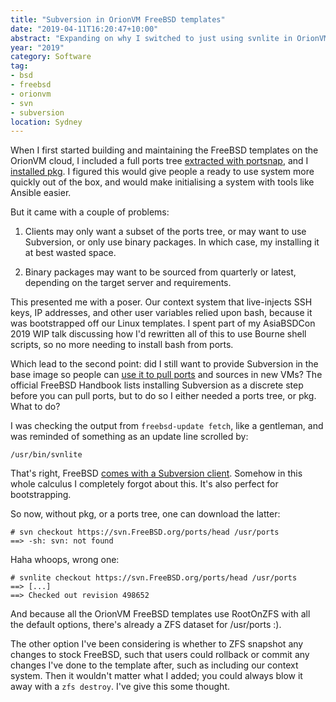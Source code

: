 ```yaml
---
title: "Subversion in OrionVM FreeBSD templates"
date: "2019-04-11T16:20:47+10:00"
abstract: "Expanding on why I switched to just using svnlite in OrionVM's FreeBSD templates I maintain, instead of using portsnap and installing pkg by default. Also, RootOnZFS!"
year: "2019"
category: Software
tag:
- bsd
- freebsd
- orionvm
- svn
- subversion
location: Sydney
---
```

When I first started building and maintaining the FreeBSD templates on the OrionVM cloud, I included a full ports tree [extracted with portsnap](https://www.freebsd.org/doc/en_US.ISO8859-1/books/handbook/ports-using.html#ports-using-portsnap-method "FreeBSD Handbook: Portsnap Method of installing ports"), and I [installed pkg](https://www.freebsd.org/doc/en_US.ISO8859-1/books/handbook/pkgng-intro.html "FreeBSD Handbook: Using pkg for Binary Package Management"). I figured this would give people a ready to use system more quickly out of the box, and would make initialising a system with tools like Ansible easier.

But it came with a couple of problems:

1. Clients may only want a subset of the ports tree, or may want to use Subversion, or only use binary packages. In which case, my installing it at best wasted space.

2. Binary packages may want to be sourced from quarterly or latest, depending on the target server and requirements.

This presented me with a poser. Our context system that live-injects SSH keys, IP addresses, and other user variables relied upon bash, because it was bootstrapped off our Linux templates. I spent part of my AsiaBSDCon 2019 WIP talk discussing how I'd rewritten all of this to use Bourne shell scripts, so no more needing to install bash from ports.

Which lead to the second point: did I still want to provide Subversion in the base image so people can [use it to pull ports](https://www.freebsd.org/doc/en_US.ISO8859-1/books/handbook/ports-using.html#ports-using-subversion-method "FreeBSD Handbook: Subversion Method of installing ports") and sources in new VMs? The official FreeBSD Handbook lists installing Subversion as a discrete step before you can pull ports, but to do so I either needed a ports tree, or pkg. What to do?

I was checking the output from `freebsd-update fetch`, like a gentleman, and was reminded of something as an update line scrolled by:

    /usr/bin/svnlite
    
That's right, FreeBSD [comes with a Subversion client](https://www.freebsd.org/doc/handbook/svn.html#svn-svnlite "FreeBSD Handbook: Using Subversion: Svnlite"). Somehow in this whole calculus I completely forgot about this. It's also perfect for bootstrapping.

So now, without pkg, or a ports tree, one can download the latter:

    # svn checkout https://svn.FreeBSD.org/ports/head /usr/ports
    ==> -sh: svn: not found

Haha whoops, wrong one:

    # svnlite checkout https://svn.FreeBSD.org/ports/head /usr/ports
    ==> [...]
    ==> Checked out revision 498652

And because all the OrionVM FreeBSD templates use RootOnZFS with all the default options, there's already a ZFS dataset for /usr/ports :).

The other option I've been considering is whether to ZFS snapshot any changes to stock FreeBSD, such that users could rollback or commit any changes I've done to the template after, such as including our context system. Then it wouldn't matter what I added; you could always blow it away with a `zfs destroy`. I've give this some thought.

